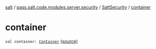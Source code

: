 [salt](../../index.md) / [pass.salt.code.modules.server.security](../index.md) / [SaltSecurity](index.md) / [container](./container.md)

# container

`val container: `[`Container`](../../pass.salt.code.container/-container/index.md) [(source)](https://github.com/kurbaniec-tgm/salt/tree/master/code/modules/server/security/SaltSecurity.kt#L14)
